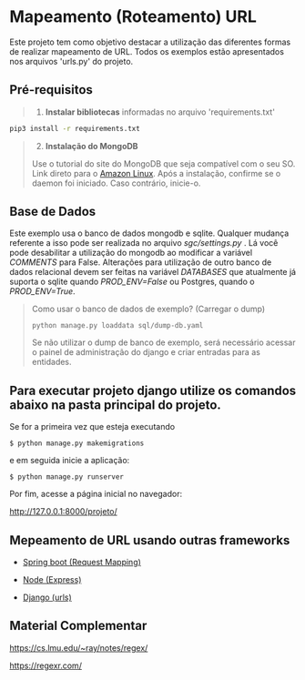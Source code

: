 # Mapeamento (Roteamento) URL

Este projeto tem como objetivo destacar a utilização das diferentes formas de realizar mapeamento de URL. Todos os exemplos estão apresentados nos arquivos 'urls.py' do projeto.


## Pré-requisitos

> 1. **Instalar bibliotecas** informadas no arquivo 'requirements.txt' 

```bash
pip3 install -r requirements.txt
```

> 2. **Instalação do MongoDB**
> 
> Use o tutorial do site do MongoDB que seja compatível com o seu SO. 
> Link direto para o [Amazon Linux](https://docs.mongodb.com/manual/tutorial/install-mongodb-on-amazon/).
> Após a instalação, confirme se o daemon foi iniciado. Caso contrário, inicie-o. 

## Base de Dados
Este exemplo usa o banco de dados mongodb e sqlite. Qualquer mudança referente a isso pode ser realizada no arquivo *sgc/settings.py* . Lá você pode 
desabilitar a utilização do mongodb ao modificar a variável *COMMENTS* para False. Alterações para utilização de outro banco de dados
relacional devem ser feitas na variável *DATABASES* que atualmente já suporta o sqlite quando *PROD_ENV=False* ou Postgres, quando o *PROD_ENV=True*.

> Como usar o banco de dados de exemplo? (Carregar o dump)
> ```
> python manage.py loaddata sql/dump-db.yaml
> ```
> Se não utilizar o dump de banco de exemplo, será necessário acessar o painel de 
> administração do django e criar entradas para as entidades.

## Para executar projeto django utilize os comandos abaixo na pasta principal do projeto. 

Se for a primeira vez que esteja executando 
```
$ python manage.py makemigrations
```

e em seguida inicie a aplicação:
```
$ python manage.py runserver
```

Por fim, acesse a página inicial no navegador: 

http://127.0.0.1:8000/projeto/


## Mepeamento de URL usando outras frameworks

- [Spring boot (Request Mapping)](https://www.baeldung.com/spring-requestmapping)

- [Node (Express)](https://expressjs.com/pt-br/guide/routing.html)

- [Django (urls)](https://docs.djangoproject.com/en/4.0/topics/http/urls/)

## Material Complementar

https://cs.lmu.edu/~ray/notes/regex/

https://regexr.com/
